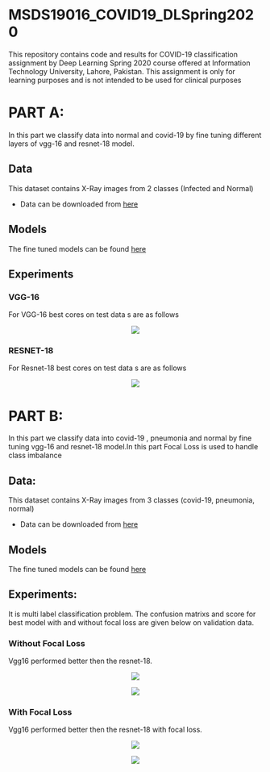 # MSDS19016_COVID19_DLSpring2020
This repository contains code and results for COVID-19 classification assignment by Deep Learning Spring 2020 course offered at Information Technology University, Lahore, Pakistan. This assignment is only for learning purposes and is not intended to be used for clinical purposes

# PART A:
In this part we classify data into normal and covid-19 by fine tuning different layers of vgg-16 and resnet-18 model.

## Data 
This dataset contains X-Ray images from 2 classes (Infected and Normal)
- Data can be downloaded from [here](https://drive.google.com/a/itu.edu.pk/uc?id=1-HQQciKYfwAO3oH7ci6zhg45DduvkpnK)

## Models
The fine tuned models can be found [here](https://drive.google.com/open?id=1NWe8Xu6RvqIXEmR1FtDu5BB4UQsUrCQa)

## Experiments

### VGG-16 
For VGG-16 best cores on test data s are as follows

<p align="center">
  <img  src="https://github.com/HadiaIrshad/MSDS19016_COVID19_DLSpring2020/blob/master/images/VGG16.JPG">
</p>

### RESNET-18
For Resnet-18 best cores on test data s are as follows

<p align="center">
  <img  src="https://github.com/HadiaIrshad/MSDS19016_COVID19_DLSpring2020/blob/master/images/resnet18.JPG">
</p>


# PART B:
In this part we classify data into covid-19 , pneumonia and normal by fine tuning vgg-16 and resnet-18 model.In this part Focal Loss is used to handle class imbalance

## Data:
This dataset contains X-Ray images from 3 classes (covid-19, pneumonia, normal)
- Data can be downloaded from [here](https://drive.google.com/file/d/1eytbwaLQBv12psV8I-aMkIli9N3bf8nO/view?usp=sharing)

## Models
The fine tuned models can be found [here](https://drive.google.com/open?id=106ylwrwaaKHPFg4HqSkYlOc2SYjLncfI)

## Experiments:
It is multi label classification problem. The confusion matrixs and score for best model with and without focal loss are given below on validation data.

### Without Focal Loss
Vgg16 performed better then the resnet-18.
<p align="center">
  <img  src="https://github.com/HadiaIrshad/MSDS19016_COVID19_DLSpring2020/blob/master/images/vgg16_val_NFLa.JPG">
</p>
<p align="center">
  <img  src="https://github.com/HadiaIrshad/MSDS19016_COVID19_DLSpring2020/blob/master/images/vgg16_val_NFLb.JPG">
</p>

### With Focal Loss
Vgg16 performed better then the resnet-18 with focal loss.

<p align="center">
  <img  src="https://github.com/HadiaIrshad/MSDS19016_COVID19_DLSpring2020/blob/master/images/vgg16_val_FLa.JPG">
</p>
<p align="center">
  <img  src="https://github.com/HadiaIrshad/MSDS19016_COVID19_DLSpring2020/blob/master/images/vgg16_val_FLb.JPG">
</p>

